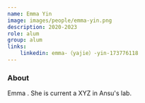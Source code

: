 ```yaml
---
name: Emma Yin
image: images/people/emma-yin.png
description: 2020-2023
role: alum
group: alum
links:
	linkedin: emma-（yajie）-yin-173776118
---
```


### About
Emma . She is current a XYZ in Ansu's lab.
